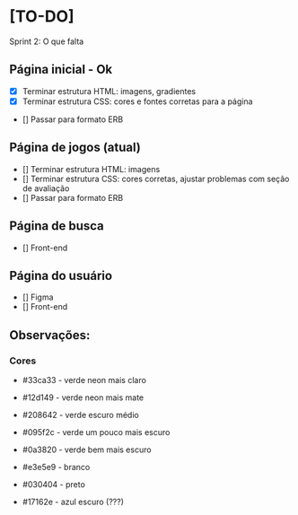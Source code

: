 # [TO-DO]
Sprint 2: O que falta

## Página inicial - Ok
- [x] Terminar estrutura HTML: imagens, gradientes
- [x] Terminar estrutura CSS: cores e fontes corretas para a página
- [] Passar para formato ERB

## Página de jogos (atual)
- [] Terminar estrutura HTML: imagens
- [] Terminar estrutura CSS: cores corretas, ajustar problemas com seção de avaliação
- [] Passar para formato ERB

## Página de busca
- [] Front-end

## Página do usuário
- [] Figma
- [] Front-end


## Observações:
### Cores
- #33ca33 - verde neon mais claro
- #12d149 - verde neon mais mate
- #208642 - verde escuro médio
- #095f2c - verde um pouco mais escuro
- #0a3820 - verde bem mais escuro

- #e3e5e9 - branco
- #030404 - preto
- #17162e - azul escuro (???)